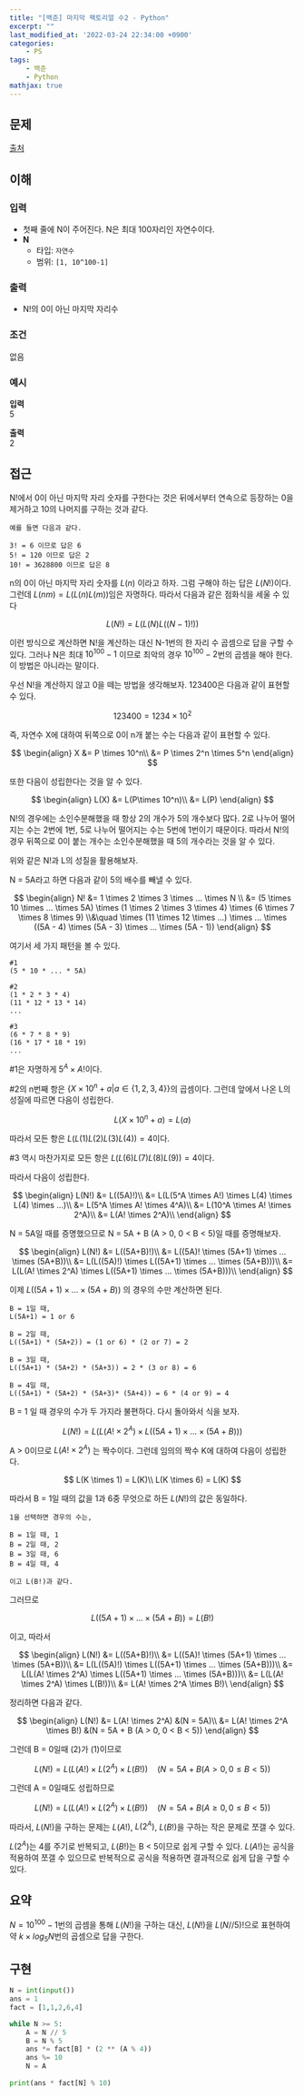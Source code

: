 ```yaml
---
title: "[백준] 마지막 팩토리얼 수2 - Python"
excerpt: ""
last_modified_at: '2022-03-24 22:34:00 +0900'
categories:
    - PS
tags:
    - 백준
    - Python
mathjax: true
---
```


## 문제

[출처](https://www.acmicpc.net/problem/2554)

## 이해

### 입력 
* 첫째 줄에 N이 주어진다. N은 최대 100자리인 자연수이다.
* **N**
    * 타입: ```자연수```
    * 범위: ```[1, 10^100-1]```

### 출력 

* N!의 0이 아닌 마지막 자리수

### 조건

없음

### 예시

**입력**\
5

**출력**\
2

## 접근
N!에서 0이 아닌 마지막 자리 숫자를 구한다는 것은 뒤에서부터 연속으로 등장하는 0을 제거하고 10의 나머지를 구하는 것과 같다. 

```
예를 들면 다음과 같다.

3! = 6 이므로 답은 6
5! = 120 이므로 답은 2
10! = 3628800 이므로 답은 8
```

n의 0이 아닌 마지막 자리 숫자를 $L(n)$ 이라고 하자. 그럼 구해야 하는 답은 $L(N!)$이다. 그런데 $L(nm) = L(L(n)L(m))$임은 자명하다. 따라서 다음과 같은 점화식을 세울 수 있다

$$
L(N!) = L(L(N)L((N-1)!))
$$

이런 방식으로 계산하면 N!을 계산하는 대신 N-1번의 한 자리 수 곱셈으로 답을 구할 수 있다. 그러나 N은 최대 $10^{100}-1$ 이므로 최악의 경우 $10^{100}-2$번의 곱셈을 해야 한다. 이 방법은 아니라는 말이다.

우선 N!을 계산하지 않고 0을 떼는 방법을 생각해보자. 123400은 다음과 같이 표현할 수 있다.

$$
123400 = 1234 \times 10^2
$$

즉, 자연수 X에 대하여 뒤쪽으로 0이 n개 붙는 수는 다음과 같이 표현할 수 있다.

$$
\begin{align}
X &= P \times 10^n\\
&= P \times 2^n \times 5^n
\end{align}
$$

또한 다음이 성립한다는 것을 알 수 있다.

$$
\begin{align}
L(X) &= L(P\times 10^n)\\
&= L(P)
\end{align}
$$

N!의 경우에는 소인수분해했을 때 항상 2의 개수가 5의 개수보다 많다. 2로 나누어 떨어지는 수는 2번에 1번, 5로 나누어 떨어지는 수는 5번에 1번이기 때문이다. 따라서 N!의 경우 뒤쪽으로 0이 붙는 개수는 소인수분해했을 때 5의 개수라는 것을 알 수 있다.

위와 같은 N!과 L의 성질을 활용해보자.

N = 5A라고 하면 다음과 같이 5의 배수를 빼낼 수 있다.

$$
\begin{align}
N! &= 1 \times 2 \times  3 \times  ... \times  N \\
&= (5 \times  10 \times ... \times 5A) \times (1 \times 2 \times 3 \times 4) \times (6 \times 7 \times 8 \times 9) \\&\quad \times (11 \times 12 \times ...) \times ... \times ((5A - 4) \times (5A - 3) \times ... \times (5A - 1))
\end{align}
$$

여기서 세 가지 패턴을 볼 수 있다.
```
#1 
(5 * 10 * ... * 5A)

#2
(1 * 2 * 3 * 4)
(11 * 12 * 13 * 14)
...

#3
(6 * 7 * 8 * 9)
(16 * 17 * 18 * 19)
...
```

#1은 자명하게 $5^A\times A!$이다.

#2의 n번째 항은 $\{X \times 10^n  + a|a \in \{1,2,3,4\}\}$의 곱셈이다. 
그런데 앞에서 나온 L의 성질에 따르면 다음이 성립한다.

$$
L(X \times 10^n + a) = L(a)
$$

따라서 모든 항은 $L(L(1)L(2)L(3)L(4)) = 4$이다.


#3 역시 마찬가지로 모든 항은 $L(L(6)L(7)L(8)L(9)) = 4$이다.

따라서 다음이 성립한다.

$$
\begin{align}
L(N!) &= L((5A)!)\\
&= L(L(5^A \times A!) \times L(4) \times L(4) \times ...)\\
&= L(5^A \times A! \times 4^A)\\
&= L(10^A \times A! \times 2^A)\\
&= L(A! \times 2^A)\\
\end{align}
$$

N = 5A일 때를 증명했으므로 N = 5A + B (A > 0, 0 < B < 5)일 때를 증명해보자.

$$
\begin{align}
L(N!) &= L((5A+B)!)\\
&= L((5A)! \times (5A+1) \times ... \times (5A+B))\\
&= L(L((5A)!) \times L((5A+1) \times ... \times (5A+B)))\\
&= L(L(A! \times 2^A) \times L((5A+1) \times ... \times (5A+B)))\\
\end{align}
$$

이제 $L((5A+1) \times ... \times (5A+B))$ 의 경우의 수만 계산하면 된다.

```
B = 1일 때,
L(5A+1) = 1 or 6

B = 2일 때,
L((5A+1) * (5A+2)) = (1 or 6) * (2 or 7) = 2

B = 3일 때,
L((5A+1) * (5A+2) * (5A+3)) = 2 * (3 or 8) = 6

B = 4일 때,
L((5A+1) * (5A+2) * (5A+3)* (5A+4)) = 6 * (4 or 9) = 4
```

B = 1 일 때 경우의 수가 두 가지라 불편하다. 다시 돌아와서 식을 보자.

$$
L(N!) = L(L(A! \times 2^A) \times L((5A+1) \times ... \times (5A+B)))
$$

A > 0이므로 $L(A! \times 2^A)$ 는 짝수이다. 그런데 임의의 짝수 K에 대하여 다음이 성립한다.

$$
L(K \times 1) = L(K)\\
L(K \times 6) = L(K)
$$

따라서 B = 1일 때의 값을 1과 6중 무엇으로 하든 $L(N!)$의 값은 동일하다.

```
1을 선택하면 경우의 수는,

B = 1일 때, 1
B = 2일 때, 2
B = 3일 때, 6
B = 4일 때, 4

이고 L(B!)과 같다.
```

그러므로

$$ 
L((5A+1) \times ... \times (5A+B)) = L(B!)
$$

이고, 따라서

$$
\begin{align}
L(N!) &= L((5A+B)!)\\
&= L((5A)! \times (5A+1) \times ... \times (5A+B))\\
&= L(L((5A)!) \times L((5A+1) \times ... \times (5A+B)))\\
&= L(L(A! \times 2^A) \times L((5A+1) \times ... \times (5A+B)))\\
&= L(L(A! \times 2^A) \times L(B!))\\
&= L(A! \times 2^A \times B!)\
\end{align}
$$

정리하면 다음과 같다.

$$
\begin{align}
L(N!) &= L(A! \times 2^A) &(N = 5A)\\
&= L(A! \times 2^A \times B!) &(N = 5A + B (A > 0, 0 < B < 5))
\end{align}
$$

그런데 B = 0일때 (2)가 (1)이므로

$$
L(N!) = L(L(A!) \times L(2^A) \times L(B!)) \quad (N = 5A + B (A \gt 0, 0 \le B \lt 5))
$$

그런데 A = 0일때도 성립하므로 

$$
L(N!) = L(L(A!) \times L(2^A) \times L(B!)) \quad (N = 5A + B (A \ge 0, 0 \le B \lt 5))
$$

따라서, $L(N!)$을 구하는 문제는 $L(A!)$, $L(2^A)$, $L(B!)$을 구하는 작은 문제로 쪼갤 수 있다.

$L(2^A)$는 4를 주기로 반복되고, $L(B!)$는 B < 5이므로 쉽게 구할 수 있다. $L(A!)$는 공식을 적용하여 쪼갤 수 있으므로 반복적으로 공식을 적용하면 결과적으로 쉽게 답을 구할 수 있다.

## 요약

$N=10^{100}-1$번의 곱셈을 통해 $L(N!)$을 구하는 대신, $L(N!)$을 $L(N//5)!$으로 표현하여 약 $k \times log_5N$번의 곱셈으로 답을 구한다.

## 구현

```python
N = int(input())
ans = 1
fact = [1,1,2,6,4]

while N >= 5:
    A = N // 5
    B = N % 5
    ans *= fact[B] * (2 ** (A % 4))
    ans %= 10
    N = A
    
print(ans * fact[N] % 10)
```